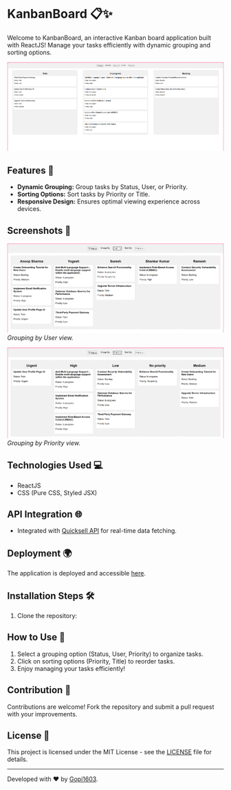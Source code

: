 # KanbanBoard 📋✨

Welcome to KanbanBoard, an interactive Kanban board application built with ReactJS! Manage your tasks efficiently with dynamic grouping and sorting options.

![KanbanBoard Preview](imgg/preview.png)
## Features 🚀

- **Dynamic Grouping:** Group tasks by Status, User, or Priority.
- **Sorting Options:** Sort tasks by Priority or Title.
- **Responsive Design:** Ensures optimal viewing experience across devices.

## Screenshots 📸

![Grouping by User](imgg/user.png)
_Grouping by User view._

![Grouping by Priority](imgg/priority.png)
_Grouping by Priority view._

## Technologies Used 💻

- ReactJS
- CSS (Pure CSS, Styled JSX)

## API Integration 🌐

- Integrated with [Quicksell API](https://api.quicksell.co/v1/internal/frontend-assignment) for real-time data fetching.

## Deployment 🌍

The application is deployed and accessible [here](https://gopi1603.github.io/KanbanBoard/).

## Installation Steps 🛠️

1. Clone the repository:


## How to Use 📖

1. Select a grouping option (Status, User, Priority) to organize tasks.
2. Click on sorting options (Priority, Title) to reorder tasks.
3. Enjoy managing your tasks efficiently!

## Contribution 🤝

Contributions are welcome! Fork the repository and submit a pull request with your improvements.

## License 📄

This project is licensed under the MIT License - see the [LICENSE](LICENSE) file for details.

---

Developed with ❤️ by [Gopi1603](https://github.com/Gopi1603).

